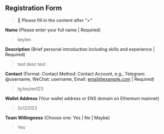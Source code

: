 ## Registration Form

> 📝 **Please fill in the content after ">"**

**Name** (Please enter your full name | Required)
>keylen

**Description** (Brief personal introduction including skills and experience | Required)
>test desc text

**Contact** (Format: Contact Method: Contact Account, e.g., Telegram: @username, WeChat: username, Email: email@example.com | Required)
>tg:keylen123

**Wallet Address** (Your wallet address or ENS domain on Ethereum mainnet)
>0x123123

**Team Willingness** (Choose one: Yes | No | Maybe)
>Yes